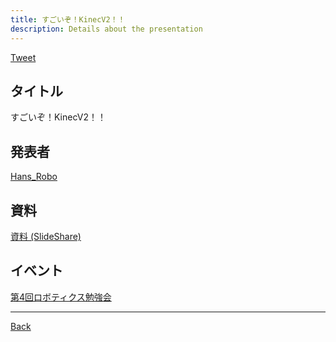```yaml
---
title: すごいぞ！KinecV2！！
description: Details about the presentation
---
```


<link rel="shortcut icon" type="image/x-icon" href="/favicon.ico?">

<a href="https://twitter.com/share?ref_src=twsrc%5Etfw" class="twitter-share-button" data-show-count="false">Tweet</a><script async src="https://platform.twitter.com/widgets.js" charset="utf-8"></script>

## タイトル
すごいぞ！KinecV2！！
## 発表者
[Hans_Robo](https://connpass.com/user/Hans_Robo/)
## 資料
[資料 (SlideShare)](https://www.slideshare.net/KotaroYoshimoto1/kinectv2-238542958)
## イベント
[第4回ロボティクス勉強会](./4.md)

- - -
[Back](../../archive.md)
